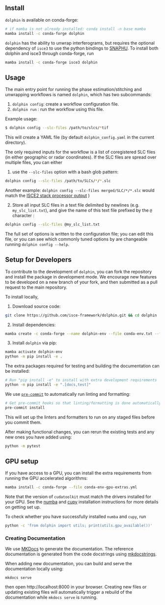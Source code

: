 ## Install


`dolphin` is available on conda-forge:

```bash
# if mamba is not already installed: conda install -n base mamba
mamba install -c conda-forge dolphin
```

`dolphin` has the ability to unwrap interferograms, but requires the optional dependency of `isce3` to use the python bindings to [SNAPHU](https://web.stanford.edu/group/radar/softwareandlinks/sw/snaphu/).
To install both dolphin and isce3 through conda-forge, run
```bash
mamba install -c conda-forge isce3 dolphin
```


## Usage

The main entry point for running the phase estimation/stitching and unwrapping workflows is named `dolphin`, which has two subcommands:

1. `dolphin config`: create a workflow configuration file.
2. `dolphin run` : run the workflow using this file.

Example usage:

```bash
$ dolphin config --slc-files /path/to/slcs/*tif
```
This will create a YAML file (by default `dolphin_config.yaml` in the current directory).

The only required inputs for the workflow is a list of coregistered SLC files (in either geographic or radar coordinates).
If the SLC files are spread over multiple files, you can either
1. use the `--slc-files` option with a bash glob pattern:

```bash
dolphin config --slc-files /path/to/SLCs/*/*.slc
```
Another example: `dolphin config --slc-files merged/SLC/*/*.slc` would match the [ISCE2 stack processor output](https://github.com/isce-framework/isce2/tree/main/contrib/stack) )


2. Store all input SLC files in a text file delimited by newlines (e.g. `my_slc_list.txt`), and give the name of this text file prefixed by the `@` character :

```bash
dolphin config --slc-files @my_slc_list.txt
```

The full set of options is written to the configuration file; you can edit this file, or you can see which commonly tuned options by are changeable running `dolphin config --help`.


## Setup for Developers

To contribute to the development of `dolphin`, you can fork the repository and install the package in development mode.
We encourage new features to be developed on a new branch of your fork, and then submitted as a pull request to the main repository.

To install locally,

1. Download source code:
```bash
git clone https://github.com/isce-framework/dolphin.git && cd dolphin
```
2. Install dependencies:
```bash
mamba create -c conda-forge --name dolphin-env --file conda-env.txt --file conda-env-unwrapping.txt
```

3. Install `dolphin` via pip:
```bash
mamba activate dolphin-env
python -m pip install -e .
```
The extra packages required for testing and building the documentation can be installed:
```bash
# Run "pip install -e" to install with extra development requirements
python -m pip install -e ".[docs,test]"
```

We use [`pre-commit`](https://pre-commit.com/) to automatically run linting and formatting:
```bash
# Get pre-commit hooks so that linting/formatting is done automatically
pre-commit install
```
This will set up the linters and formatters to run on any staged files before you commit them.

After making functional changes, you can rerun the existing tests and any new ones you have added using:
```bash
python -m pytest
```


## GPU setup
If you have access to a GPU, you can install the extra requirements from running the GPU accelerated algorithms:
```bash
mamba install -c conda-forge --file conda-env-gpu-extras.yml
```
Note that the version of `cudatoolkit` must match the drivers installed for your GPU.
See the [numba](https://numba.readthedocs.io/en/stable/cuda/overview.html#software) and [cupy](https://docs.cupy.dev/en/stable/install.html) installation instructions for more details on getting set up.

To check whether you have successfully installed `numba` and `cupy`, run
```bash
python -c 'from dolphin import utils; print(utils.gpu_available())'
```



### Creating Documentation


We use [MKDocs](https://www.mkdocs.org/) to generate the documentation.
The reference documentation is generated from the code docstrings using [mkdocstrings](mkdocstrings.github.io/).

When adding new documentation, you can build and serve the documentation locally using:

```
mkdocs serve
```
then open http://localhost:8000 in your browser.
Creating new files or updating existing files will automatically trigger a rebuild of the documentation while `mkdocs serve` is running.
